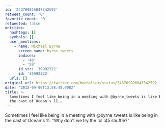 ```yaml
---
id: '243709826847342592'
retweet_count: '0'
favorite_count: '0'
retweeted: false
entities:
  hashtags: []
  symbols: []
  user_mentions:
    - name: Michael Byrne
      screen_name: byrne_tweets
      indices:
        - '46'
        - '59'
      id_str: '39992322'
      id: '39992322'
  urls: []
original_url: https://twitter.com/benbalter/status/243709826847342592
date: '2012-09-06T13:58:45.000Z'
title: >-
  Sometimes I feel like being in a meeting with @byrne_tweets is like being in
  the cast of Ocean's 11.…
---
```


Sometimes I feel like being in a meeting with @byrne_tweets is like being in the cast of Ocean's 11. "Why don't we try the 'ol :45 shuffle?"